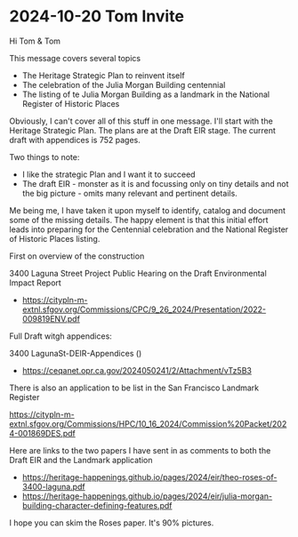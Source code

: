 # 2024-10-20 Tom Invite

Hi Tom & Tom

This message covers several topics

* The Heritage Strategic Plan to reinvent itself
* The celebration of the Julia Morgan Building centennial
* The listing of te Julia Morgan Building as a landmark in the National Register of Historic Places

Obviously, I can't cover all of this stuff in one message. I'll start with the Heritage Strategic Plan. The plans are at the Draft EIR stage. The current draft with appendices is 752 pages.

Two things to note:

* I like the strategic Plan and I want it to succeed
* The draft EIR - monster as it is and focussing only on tiny details and not the big picture - omits many relevant and pertinent details.

Me being me, I have taken it upon myself to identify, catalog and document some of the missing details. The happy element is that this initial effort leads into preparing for the Centennial celebration and the National Register of Historic Places listing.

First on overview of the construction

3400 Laguna Street Project Public Hearing on the Draft Environmental Impact Report

* https://citypln-m-extnl.sfgov.org/Commissions/CPC/9_26_2024/Presentation/2022-009819ENV.pdf

Full Draft witgh appendices:

3400 LagunaSt-DEIR-Appendices ()

* https://ceqanet.opr.ca.gov/2024050241/2/Attachment/vTz5B3

There is also an application to be list in the San Francisco Landmark Register

https://citypln-m-extnl.sfgov.org/Commissions/HPC/10_16_2024/Commission%20Packet/2024-001869DES.pdf


Here are links to the two papers I have sent in as comments to both the Draft EIR and the Landmark application

* https://heritage-happenings.github.io/pages/2024/eir/theo-roses-of-3400-laguna.pdf
* https://heritage-happenings.github.io/pages/2024/eir/julia-morgan-building-character-defining-features.pdf

I hope you can skim the Roses paper. It's 90% pictures.


